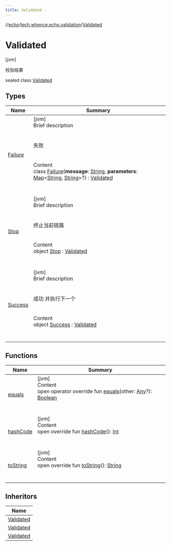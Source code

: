 ```yaml
---
title: Validated -
---
```

//[echo](../../index.md)/[tech.whence.echo.validation](../index.md)/[Validated](index.md)



# Validated  
 [jvm] 

校验结果

sealed class [Validated](index.md)   


## Types  
  
|  Name|  Summary| 
|---|---|
| [Failure](-failure/index.md)| [jvm]  <br>Brief description  <br><br><br>失败<br><br>  <br>Content  <br>class [Failure](-failure/index.md)(**message**: [String](https://kotlinlang.org/api/latest/jvm/stdlib/kotlin/-string/index.html), **parameters**: [Map](https://kotlinlang.org/api/latest/jvm/stdlib/kotlin.collections/-map/index.html)<[String](https://kotlinlang.org/api/latest/jvm/stdlib/kotlin/-string/index.html), [String](https://kotlinlang.org/api/latest/jvm/stdlib/kotlin/-string/index.html)>?) : [Validated](index.md)  <br><br><br>
| [Stop](-stop/index.md)| [jvm]  <br>Brief description  <br><br><br>终止当前链路<br><br>  <br>Content  <br>object [Stop](-stop/index.md) : [Validated](index.md)  <br><br><br>
| [Success](-success/index.md)| [jvm]  <br>Brief description  <br><br><br>成功 并执行下一个<br><br>  <br>Content  <br>object [Success](-success/index.md) : [Validated](index.md)  <br><br><br>


## Functions  
  
|  Name|  Summary| 
|---|---|
| [equals](../../tech.whence.echo.webclient.response.exception/-response-unrecognized-exception/index.md#kotlin/Any/equals/#kotlin.Any?/PointingToDeclaration/)| [jvm]  <br>Content  <br>open operator override fun [equals](../../tech.whence.echo.webclient.response.exception/-response-unrecognized-exception/index.md#kotlin/Any/equals/#kotlin.Any?/PointingToDeclaration/)(other: [Any](https://kotlinlang.org/api/latest/jvm/stdlib/kotlin/-any/index.html)?): [Boolean](https://kotlinlang.org/api/latest/jvm/stdlib/kotlin/-boolean/index.html)  <br><br><br>
| [hashCode](../../tech.whence.echo.webclient.response.exception/-response-unrecognized-exception/index.md#kotlin/Any/hashCode/#/PointingToDeclaration/)| [jvm]  <br>Content  <br>open override fun [hashCode](../../tech.whence.echo.webclient.response.exception/-response-unrecognized-exception/index.md#kotlin/Any/hashCode/#/PointingToDeclaration/)(): [Int](https://kotlinlang.org/api/latest/jvm/stdlib/kotlin/-int/index.html)  <br><br><br>
| [toString](../../tech.whence.echo.webclient.response.exception/-response-unrecognized-exception/index.md#kotlin/Any/toString/#/PointingToDeclaration/)| [jvm]  <br>Content  <br>open override fun [toString](../../tech.whence.echo.webclient.response.exception/-response-unrecognized-exception/index.md#kotlin/Any/toString/#/PointingToDeclaration/)(): [String](https://kotlinlang.org/api/latest/jvm/stdlib/kotlin/-string/index.html)  <br><br><br>


## Inheritors  
  
|  Name| 
|---|
| [Validated](-stop/index.md)
| [Validated](-success/index.md)
| [Validated](-failure/index.md)

